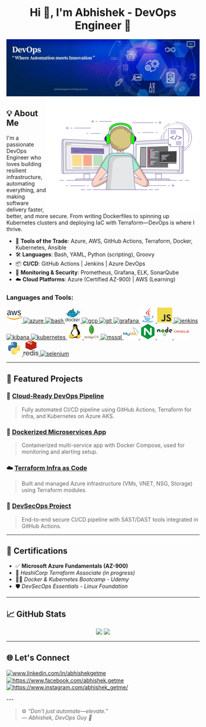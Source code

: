 <h1 align="center">Hi 👋, I'm Abhishek - DevOps Engineer 🚀</h1>

<div align="center">
  <img src="https://github.com/abhishekgetme12/abhishekgetme12/blob/main/Abhishek_DevOps.jpg" alt="DevOpsShack Banner">
</div>
<img align="right" alt="Coding" width="400" src="https://raw.githubusercontent.com/devSouvik/devSouvik/master/gif3.gif">


## 💡 About Me

I'm a passionate DevOps Engineer who loves building resilient infrastructure, automating everything, and making software delivery faster, better, and more secure. From writing Dockerfiles to spinning up Kubernetes clusters and deploying IaC with Terraform—DevOps is where I thrive.

- 🧰 **Tools of the Trade**: Azure, AWS, GitHub Actions, Terraform, Docker, Kubernetes, Ansible  
- 🛠️ **Languages**: Bash, YAML, Python (scripting), Groovy  
- 📦 **CI/CD**: GitHub Actions | Jenkins | Azure DevOps  
- 🔐 **Monitoring & Security**: Prometheus, Grafana, ELK, SonarQube  
- ☁️ **Cloud Platforms**: Azure (Certified AZ-900) | AWS (Learning)


<h3 align="left">Languages and Tools:</h3>
<p align="left"> <a href="https://aws.amazon.com" target="_blank" rel="noreferrer"> <img src="https://raw.githubusercontent.com/devicons/devicon/master/icons/amazonwebservices/amazonwebservices-original-wordmark.svg" alt="aws" width="40" height="40"/> </a> <a href="https://azure.microsoft.com/en-in/" target="_blank" rel="noreferrer"> <img src="https://www.vectorlogo.zone/logos/microsoft_azure/microsoft_azure-icon.svg" alt="azure" width="40" height="40"/> </a> <a href="https://www.gnu.org/software/bash/" target="_blank" rel="noreferrer"> <img src="https://www.vectorlogo.zone/logos/gnu_bash/gnu_bash-icon.svg" alt="bash" width="40" height="40"/> </a> <a href="https://www.docker.com/" target="_blank" rel="noreferrer"> <img src="https://raw.githubusercontent.com/devicons/devicon/master/icons/docker/docker-original-wordmark.svg" alt="docker" width="40" height="40"/> </a> <a href="https://cloud.google.com" target="_blank" rel="noreferrer"> <img src="https://www.vectorlogo.zone/logos/google_cloud/google_cloud-icon.svg" alt="gcp" width="40" height="40"/> </a> <a href="https://git-scm.com/" target="_blank" rel="noreferrer"> <img src="https://www.vectorlogo.zone/logos/git-scm/git-scm-icon.svg" alt="git" width="40" height="40"/> </a> <a href="https://grafana.com" target="_blank" rel="noreferrer"> <img src="https://www.vectorlogo.zone/logos/grafana/grafana-icon.svg" alt="grafana" width="40" height="40"/> </a> <a href="https://www.java.com" target="_blank" rel="noreferrer"> <img src="https://raw.githubusercontent.com/devicons/devicon/master/icons/java/java-original.svg" alt="java" width="40" height="40"/> </a> <a href="https://developer.mozilla.org/en-US/docs/Web/JavaScript" target="_blank" rel="noreferrer"> <img src="https://raw.githubusercontent.com/devicons/devicon/master/icons/javascript/javascript-original.svg" alt="javascript" width="40" height="40"/> </a> <a href="https://www.jenkins.io" target="_blank" rel="noreferrer"> <img src="https://www.vectorlogo.zone/logos/jenkins/jenkins-icon.svg" alt="jenkins" width="40" height="40"/> </a> <a href="https://www.elastic.co/kibana" target="_blank" rel="noreferrer"> <img src="https://www.vectorlogo.zone/logos/elasticco_kibana/elasticco_kibana-icon.svg" alt="kibana" width="40" height="40"/> </a> <a href="https://kubernetes.io" target="_blank" rel="noreferrer"> <img src="https://www.vectorlogo.zone/logos/kubernetes/kubernetes-icon.svg" alt="kubernetes" width="40" height="40"/> </a> <a href="https://www.linux.org/" target="_blank" rel="noreferrer"> <img src="https://raw.githubusercontent.com/devicons/devicon/master/icons/linux/linux-original.svg" alt="linux" width="40" height="40"/> </a> <a href="https://www.mongodb.com/" target="_blank" rel="noreferrer"> <img src="https://raw.githubusercontent.com/devicons/devicon/master/icons/mongodb/mongodb-original-wordmark.svg" alt="mongodb" width="40" height="40"/> </a> <a href="https://www.microsoft.com/en-us/sql-server" target="_blank" rel="noreferrer"> <img src="https://www.svgrepo.com/show/303229/microsoft-sql-server-logo.svg" alt="mssql" width="40" height="40"/> </a> <a href="https://www.mysql.com/" target="_blank" rel="noreferrer"> <img src="https://raw.githubusercontent.com/devicons/devicon/master/icons/mysql/mysql-original-wordmark.svg" alt="mysql" width="40" height="40"/> </a> <a href="https://www.nginx.com" target="_blank" rel="noreferrer"> <img src="https://raw.githubusercontent.com/devicons/devicon/master/icons/nginx/nginx-original.svg" alt="nginx" width="40" height="40"/> </a> <a href="https://nodejs.org" target="_blank" rel="noreferrer"> <img src="https://raw.githubusercontent.com/devicons/devicon/master/icons/nodejs/nodejs-original-wordmark.svg" alt="nodejs" width="40" height="40"/> </a> <a href="https://www.oracle.com/" target="_blank" rel="noreferrer"> <img src="https://raw.githubusercontent.com/devicons/devicon/master/icons/oracle/oracle-original.svg" alt="oracle" width="40" height="40"/> </a> <a href="https://www.python.org" target="_blank" rel="noreferrer"> <img src="https://raw.githubusercontent.com/devicons/devicon/master/icons/python/python-original.svg" alt="python" width="40" height="40"/> </a> <a href="https://redis.io" target="_blank" rel="noreferrer"> <img src="https://raw.githubusercontent.com/devicons/devicon/master/icons/redis/redis-original-wordmark.svg" alt="redis" width="40" height="40"/> </a> <a href="https://www.selenium.dev" target="_blank" rel="noreferrer"> <img src="https://raw.githubusercontent.com/detain/svg-logos/780f25886640cef088af994181646db2f6b1a3f8/svg/selenium-logo.svg" alt="selenium" width="40" height="40"/> </a> </p>

---

## 📌 Featured Projects

### 🚀 [Cloud-Ready DevOps Pipeline](https://github.com/yourusername/cloud-devops-pipeline)
> Fully automated CI/CD pipeline using GitHub Actions, Terraform for infra, and Kubernetes on Azure AKS.

### 🐳 [Dockerized Microservices App](https://github.com/yourusername/microservices-docker)
> Containerized multi-service app with Docker Compose, used for monitoring and alerting setup.

### ☁️ [Terraform Infra as Code](https://github.com/yourusername/terraform-azure-infra)
> Built and managed Azure infrastructure (VMs, VNET, NSG, Storage) using Terraform modules.

### 🔐 [DevSecOps Project](https://github.com/yourusername/devsecops-pipeline)
> End-to-end secure CI/CD pipeline with SAST/DAST tools integrated in GitHub Actions.

---

## 📜 Certifications

- ✅ **Microsoft Azure Fundamentals (AZ-900)**  
- 🧠 *HashiCorp Terraform Associate* *(in progress)*  
- 🧑‍🎓 *Docker & Kubernetes Bootcamp - Udemy*  
- 🛡️ *DevSecOps Essentials - Linux Foundation*

---

## 📈 GitHub Stats

<p align="center">
  <img src="https://github-readme-stats.vercel.app/api?username=yourusername&show_icons=true&theme=radical" />
  <img src="https://github-readme-stats.vercel.app/api/top-langs/?username=yourusername&layout=compact&theme=radical" />
</p>

---

## 🌐 Let's Connect

<p align="left">
<a href="https://linkedin.com/in/www.linkedin.com/in/abhishekgetme" target="blank"><img align="center" src="https://raw.githubusercontent.com/rahuldkjain/github-profile-readme-generator/master/src/images/icons/Social/linked-in-alt.svg" alt="www.linkedin.com/in/abhishekgetme" height="30" width="40" /></a>
<a href="https://fb.com/https://www.facebook.com/abhishek.getme" target="blank"><img align="center" src="https://raw.githubusercontent.com/rahuldkjain/github-profile-readme-generator/master/src/images/icons/Social/facebook.svg" alt="https://www.facebook.com/abhishek.getme" height="30" width="40" /></a>
<a href="https://instagram.com/https://www.instagram.com/abhishek_getme/" target="blank"><img align="center" src="https://raw.githubusercontent.com/rahuldkjain/github-profile-readme-generator/master/src/images/icons/Social/instagram.svg" alt="https://www.instagram.com/abhishek_getme/" height="30" width="40" /></a>
</p>
---

> ⚙️ *“Don’t just automate—elevate.”*  
> — *Abhishek, DevOps Guy 🚀*
